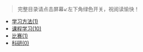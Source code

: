 > 完整目录请点击屏幕↙️左下角绿色开关，祝阅读愉快！

- [学习方法(1)](大学学习/学习方法/README.md)
- [课程学习(10)](大学学习/课程学习/README.md)
- [比赛(1)](大学学习/比赛/README.md)
- [科研(0)](大学学习/科研/README.md)

